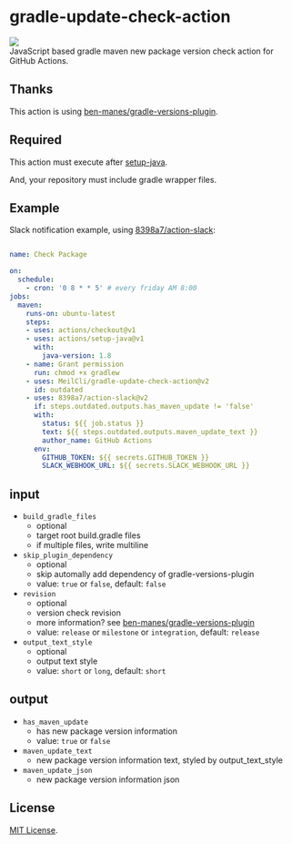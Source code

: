 # gradle-update-check-action
![](https://github.com/MeilCli/gradle-update-check-action/workflows/CI/badge.svg)  
JavaScript based gradle maven new package version check action for GitHub Actions.

## Thanks
This action is using [ben-manes/gradle-versions-plugin](https://github.com/ben-manes/gradle-versions-plugin).

## Required
This action must execute after [setup-java](https://github.com/actions/setup-java).

And, your repository must include gradle wrapper files.

## Example
Slack notification example, using [8398a7/action-slack](https://github.com/8398a7/action-slack):

```yaml

name: Check Package

on: 
  schedule:
    - cron: '0 8 * * 5' # every friday AM 8:00
jobs:
  maven:
    runs-on: ubuntu-latest
    steps:
    - uses: actions/checkout@v1
    - uses: actions/setup-java@v1
      with:
        java-version: 1.8
    - name: Grant permission
      run: chmod +x gradlew
    - uses: MeilCli/gradle-update-check-action@v2
      id: outdated
    - uses: 8398a7/action-slack@v2
      if: steps.outdated.outputs.has_maven_update != 'false'
      with:
        status: ${{ job.status }}
        text: ${{ steps.outdated.outputs.maven_update_text }}
        author_name: GitHub Actions
      env:
        GITHUB_TOKEN: ${{ secrets.GITHUB_TOKEN }}
        SLACK_WEBHOOK_URL: ${{ secrets.SLACK_WEBHOOK_URL }}
```

## input
- `build_gradle_files`
  - optional
  - target root build.gradle files
  - if multiple files, write multiline
- `skip_plugin_dependency`
  - optional
  - skip automally add dependency of gradle-versions-plugin
  - value: `true` or `false`, default: `false`
- `revision`
  - optional
  - version check revision
  - more information? see [ben-manes/gradle-versions-plugin](https://github.com/ben-manes/gradle-versions-plugin)
  - value: `release` or `milestone` or `integration`, default: `release`
- `output_text_style`
  - optional
  - output text style
  - value: `short` or `long`, default: `short`

## output
- `has_maven_update`
  - has new package version information
  - value: `true` or `false`
- `maven_update_text`
  - new package version information text, styled by output_text_style
- `maven_update_json`
  - new package version information json

## License
[MIT License](LICENSE).
